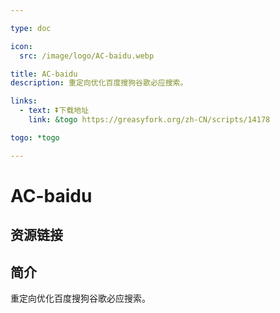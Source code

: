 ```yaml
---

type: doc

icon:
  src: /image/logo/AC-baidu.webp

title: AC-baidu
description: 重定向优化百度搜狗谷歌必应搜索。

links:
  - text: ⏬下载地址
    link: &togo https://greasyfork.org/zh-CN/scripts/14178

togo: *togo

---
```


<ShowLogo />

# AC-baidu

<ShowBreadcrumb />

## 资源链接

<ShowLinks />

## 简介

重定向优化百度搜狗谷歌必应搜索。